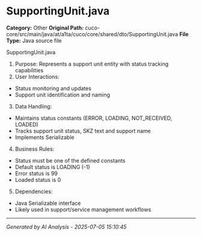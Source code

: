 # SupportingUnit.java

**Category:** Other
**Original Path:** cuco-core/src/main/java/at/a1ta/cuco/core/shared/dto/SupportingUnit.java
**File Type:** Java source file

SupportingUnit.java
1. Purpose: Represents a support unit entity with status tracking capabilities
2. User Interactions: 
- Status monitoring and updates
- Support unit identification and naming
3. Data Handling:
- Maintains status constants (ERROR, LOADING, NOT_RECEIVED, LOADED)
- Tracks support unit status, SKZ text and support name
- Implements Serializable
4. Business Rules:
- Status must be one of the defined constants
- Default status is LOADING (-1)
- Error status is 99
- Loaded status is 0
5. Dependencies:
- Java Serializable interface
- Likely used in support/service management workflows

---
*Generated by AI Analysis - 2025-07-05 15:10:45*
